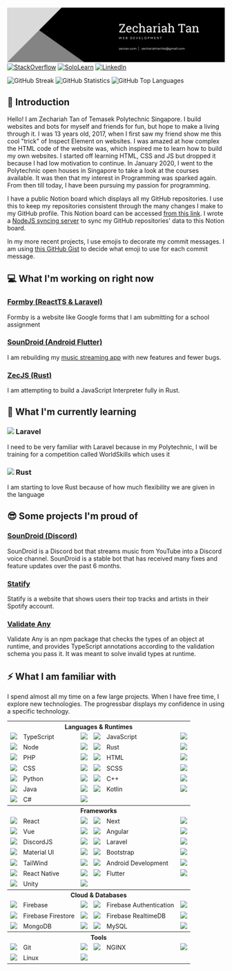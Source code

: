 ![Banner](https://raw.githubusercontent.com/zS1L3NT/zS1L3NT/main/banner.png)
[![StackOverflow](https://img.shields.io/badge/stackoverflow-%23F48224.svg?style=for-the-badge&logo=stackoverflow&logoColor=%23FFFFFF)](https://stackoverflow.com/users/7544646/zs1l3nt) [![SoloLearn](https://img.shields.io/badge/sololearn-%232AA7FD.svg?style=for-the-badge&logo=sololearn&logoColor=%23FFFFFF)](https://www.sololearn.com/profile/4581584) [![LinkedIn](https://img.shields.io/badge/linkedin-%230077B5.svg?style=for-the-badge&logo=linkedin)](https://www.linkedin.com/in/zechariah-sg/)

![GitHub Streak](https://github-readme-streak-stats.herokuapp.com?user=zS1L3NT&theme=github-dark&hide_border=true&date_format=M%20j%5B%2C%20Y%5D&dates=4C8EDA&ring=4C8EDA&stroke=4C8EDA)
![GitHub Statistics](https://github-readme-stats.vercel.app/api/?username=zS1L3NT&count_private=true&theme=github_dark&show_icons=true&hide_border=true)
![GitHub Top Languages](https://github-readme-stats.vercel.app/api/top-langs?username=zS1L3NT&theme=github_dark&layout=compact&hide_border=true)

## 👋 Introduction

Hello! I am Zechariah Tan of Temasek Polytechnic Singapore. I build websites and bots for myself and friends for fun, but hope to make a living through it.
I was 13 years old, 2017, when I first saw my friend show me this cool "trick" of Inspect Element on websites. I was amazed at how complex the HTML code of the website was, which inspired me to learn how to build my own websites. I started off learning HTML, CSS and JS but dropped it because I had low motivation to continue.
In January 2020, I went to the Polytechnic open houses in Singapore to take a look at the courses available. It was then that my interest in Programming was sparked again. From then till today, I have been pursuing my passion for programming.

I have a public Notion board which displays all my GitHub repositories. I use this to keep my repositories consistent through the many changes I make to my GitHub profile. This Notion board can be accessed [from this link](https://zs1l3nt.notion.site/8ebb45edc82e4a6fafa3046a59fce9c2?v=c19a65a264514e6682c4736c5850a786). I wrote a [NodeJS syncing server](https://github.com/zS1L3NT/ts-github-notion-sync) to sync my GitHub repositories' data to this Notion board.

In my more recent projects, I use emojis to decorate my commit messages. I am using [this GitHub Gist](https://gist.github.com/parmentf/035de27d6ed1dce0b36a) to decide what emoji to use for each commit message.

## 💻 What I'm working on **right now**

### [Formby (ReactTS & Laravel)](https://github.com/zS1L3NT/web-formby)

Formby is a website like Google forms that I am submitting for a school assignment

### [SounDroid (Android Flutter)](https://github.com/zS1L3NT/dart-flutter-soundroid)

I am rebuilding my [music streaming app](https://github.com/zS1L3NT/android-soundroid-v1) with new features and fewer bugs.

### [ZecJS (Rust)](https://github.com/zS1L3NT/rs-zecjs)

I am attempting to build a JavaScript Interpreter fully in Rust.

## 🌱 What I'm currently learning

### <img height=14 src="https://cdn.jsdelivr.net/gh/devicons/devicon/icons/laravel/laravel-plain.svg"/> Laravel

I need to be very familiar with Laravel because in my Polytechnic, I will be training for a competition called WorldSkills which uses it

### <img height=16 src="https://symbols-electrical.getvecta.com/stencil_94/126_rust-language-icon.1652c6341b.svg"/> Rust

I am starting to love Rust because of how much flexibility we are given in the language

## 😎 Some projects I'm proud of

### [SounDroid (Discord)](https://github.com/zS1L3NT/ts-discord-soundroid)

SounDroid is a Discord bot that streams music from YouTube into a Discord voice channel. SounDroid is a stable bot that has received many fixes and feature updates over the past 6 months.

### [Statify](https://github.com/zS1L3NT/web-react-statify)

Statify is a website that shows users their top tracks and artists in their Spotify account.

### [Validate Any](https://github.com/zS1L3NT/ts-npm-validate-any)

Validate Any is an npm package that checks the types of an object at runtime, and provides TypeScript annotations according to the validation schema you pass it. It was meant to solve invalid types at runtime.

## ⚡ What I am familiar with

I spend almost all my time on a few large projects. When I have free time, I explore new technologies.
The progressbar displays my confidence in using a specific technology.

<table>
	<tr>
		<th colspan="6">Languages & Runtimes</th>
	</tr>
	<tr>
		<td>
			<img
				height="16"
				src="https://cdn.jsdelivr.net/gh/devicons/devicon/icons/typescript/typescript-original.svg"
			/>
		</td>
		<td>TypeScript</td>
		<td>
			<img
				height="16"
				src="https://us-central1-progress-markdown.cloudfunctions.net/progress/100"
			/>
		</td>
		<td>
			<img
				height="16"
				src="https://cdn.jsdelivr.net/gh/devicons/devicon/icons/javascript/javascript-original.svg"
			/>
		</td>
		<td>JavaScript</td>
		<td>
			<img
				height="16"
				src="https://us-central1-progress-markdown.cloudfunctions.net/progress/100"
			/>
		</td>
	</tr>
	<tr>
		<td>
			<img
				height="16"
				src="https://cdn.jsdelivr.net/gh/devicons/devicon/icons/nodejs/nodejs-original.svg"
			/>
		</td>
		<td>Node</td>
		<td>
			<img
				height="16"
				src="https://us-central1-progress-markdown.cloudfunctions.net/progress/100"
			/>
		</td>
		<td>
			<img
				height="16"
				src="https://symbols-electrical.getvecta.com/stencil_94/126_rust-language-icon.1652c6341b.svg"
			/>
		</td>
		<td>Rust</td>
		<td>
			<img
				height="16"
				src="https://us-central1-progress-markdown.cloudfunctions.net/progress/70"
			/>
		</td>
	</tr>
	<tr>
		<td>
			<img
				height="16"
				src="https://cdn.jsdelivr.net/gh/devicons/devicon/icons/php/php-original.svg"
			/>
		</td>
		<td>PHP</td>
		<td>
			<img
				height="16"
				src="https://us-central1-progress-markdown.cloudfunctions.net/progress/60"
			/>
		</td>
		<td>
			<img
				height="16"
				src="https://cdn.jsdelivr.net/gh/devicons/devicon/icons/html5/html5-original.svg"
			/>
		</td>
		<td>HTML</td>
		<td>
			<img
				height="16"
				src="https://us-central1-progress-markdown.cloudfunctions.net/progress/95"
			/>
		</td>
	</tr>
	<tr>
		<td>
			<img
				height="16"
				src="https://cdn.jsdelivr.net/gh/devicons/devicon/icons/css3/css3-original.svg"
			/>
		</td>
		<td>CSS</td>
		<td>
			<img
				height="16"
				src="https://us-central1-progress-markdown.cloudfunctions.net/progress/80"
			/>
		</td>
		<td>
			<img
				height="16"
				src="https://cdn.jsdelivr.net/gh/devicons/devicon/icons/sass/sass-original.svg"
			/>
		</td>
		<td>SCSS</td>
		<td>
			<img
				height="16"
				src="https://us-central1-progress-markdown.cloudfunctions.net/progress/50"
			/>
		</td>
	</tr>
	<tr>
		<td>
			<img
				height="16"
				src="https://cdn.jsdelivr.net/gh/devicons/devicon/icons/python/python-original.svg"
			/>
		</td>
		<td>Python</td>
		<td>
			<img
				height="16"
				src="https://us-central1-progress-markdown.cloudfunctions.net/progress/50"
			/>
		</td>
		<td>
			<img
				height="16"
				src="https://brandslogos.com/wp-content/uploads/images/c-logo.png"
			/>
		</td>
		<td>C++</td>
		<td>
			<img
				height="16"
				src="https://us-central1-progress-markdown.cloudfunctions.net/progress/30"
			/>
		</td>
	</tr>
	<tr>
		<td>
			<img
				height="16"
				src="https://cdn.jsdelivr.net/gh/devicons/devicon/icons/java/java-original.svg"
			/>
		</td>
		<td>Java</td>
		<td>
			<img
				height="16"
				src="https://us-central1-progress-markdown.cloudfunctions.net/progress/95"
			/>
		</td>
		<td>
			<img
				height="16"
				src="https://cdn.jsdelivr.net/gh/devicons/devicon/icons/kotlin/kotlin-original.svg"
			/>
		</td>
		<td>Kotlin</td>
		<td>
			<img
				height="16"
				src="https://us-central1-progress-markdown.cloudfunctions.net/progress/80"
			/>
		</td>
	</tr>
	<tr>
		<td>
			<img
				height="16"
				src="https://cdn.jsdelivr.net/gh/devicons/devicon/icons/csharp/csharp-original.svg"
			/>
		</td>
		<td>C#</td>
		<td>
			<img
				height="16"
				src="https://us-central1-progress-markdown.cloudfunctions.net/progress/45"
			/>
		</td>
	</tr>
	<tr>
		<th colspan="6">Frameworks</th>
	</tr>
	<tr>
		<td>
			<img
				height="16"
				src="https://cdn.jsdelivr.net/gh/devicons/devicon/icons/react/react-original.svg"
			/>
		</td>
		<td>React</td>
		<td>
			<img
				height="16"
				src="https://us-central1-progress-markdown.cloudfunctions.net/progress/100"
			/>
		</td>
		<td>
			<img
				height="16"
				src="https://cdn.jsdelivr.net/gh/devicons/devicon/icons/nextjs/nextjs-original.svg"
			/>
		</td>
		<td>Next</td>
		<td>
			<img
				height="16"
				src="https://us-central1-progress-markdown.cloudfunctions.net/progress/70"
			/>
		</td>
	</tr>
	<tr>
		<td>
			<img
				height="16"
				src="https://cdn.jsdelivr.net/gh/devicons/devicon/icons/vuejs/vuejs-original.svg"
			/>
		</td>
		<td>Vue</td>
		<td>
			<img
				height="16"
				src="https://us-central1-progress-markdown.cloudfunctions.net/progress/75"
			/>
		</td>
		<td>
			<img
				height="16"
				src="https://cdn.jsdelivr.net/gh/devicons/devicon/icons/angularjs/angularjs-original.svg"
			/>
		</td>
		<td>Angular</td>
		<td>
			<img
				height="16"
				src="https://us-central1-progress-markdown.cloudfunctions.net/progress/20"
			/>
		</td>
	</tr>
	<tr>
		<td>
			<img
				height="16"
				src="https://www.svgrepo.com/show/353655/discord-icon.svg"
			/>
		</td>
		<td>DiscordJS</td>
		<td>
			<img
				height="16"
				src="https://us-central1-progress-markdown.cloudfunctions.net/progress/100"
			/>
		</td>
		<td>
			<img
				height="16"
				src="https://cdn.jsdelivr.net/gh/devicons/devicon/icons/laravel/laravel-plain.svg"
			/>
		</td>
		<td>Laravel</td>
		<td>
			<img
				height="16"
				src="https://us-central1-progress-markdown.cloudfunctions.net/progress/60"
			/>
		</td>
	</tr>
	<tr>
		<td>
			<img
				height="16"
				src="https://cdn.jsdelivr.net/gh/devicons/devicon/icons/materialui/materialui-original.svg"
			/>
		</td>
		<td>Material UI</td>
		<td>
			<img
				height="16"
				src="https://us-central1-progress-markdown.cloudfunctions.net/progress/80"
			/>
		</td>
		<td>
			<img
				height="16"
				src="https://cdn.jsdelivr.net/gh/devicons/devicon/icons/bootstrap/bootstrap-original.svg"
			/>
		</td>
		<td>Bootstrap</td>
		<td>
			<img
				height="16"
				src="https://us-central1-progress-markdown.cloudfunctions.net/progress/55"
			/>
		</td>
	</tr>
	<tr>
		<td>
			<img
				height="16"
				src="https://cdn.jsdelivr.net/gh/devicons/devicon/icons/tailwindcss/tailwindcss-plain.svg"
			/>
		</td>
		<td>TailWind</td>
		<td>
			<img
				height="16"
				src="https://us-central1-progress-markdown.cloudfunctions.net/progress/50"
			/>
		</td>
		<td>
			<img
				height="16"
				src="https://cdn.jsdelivr.net/gh/devicons/devicon/icons/android/android-original.svg"
			/>
		</td>
		<td>Android Development</td>
		<td>
			<img
				height="16"
				src="https://us-central1-progress-markdown.cloudfunctions.net/progress/65"
			/>
		</td>
	</tr>
	<tr>
		<td>
			<img
				height="16"
				src="https://cdn.jsdelivr.net/gh/devicons/devicon/icons/react/react-original.svg"
			/>
		</td>
		<td>React Native</td>
		<td>
			<img
				height="16"
				src="https://us-central1-progress-markdown.cloudfunctions.net/progress/40"
			/>
		</td>
		<td>
			<img
				height="16"
				src="https://cdn.jsdelivr.net/gh/devicons/devicon/icons/flutter/flutter-original.svg"
			/>
		</td>
		<td>Flutter</td>
		<td>
			<img
				height="16"
				src="https://us-central1-progress-markdown.cloudfunctions.net/progress/40"
			/>
		</td>
	</tr>
	<tr>
		<td>
			<img
				height="16"
				src="https://cdn.jsdelivr.net/gh/devicons/devicon/icons/unity/unity-original.svg"
			/>
		</td>
		<td>Unity</td>
		<td>
			<img
				height="16"
				src="https://us-central1-progress-markdown.cloudfunctions.net/progress/10"
			/>
		</td>
	</tr>
	<tr>
		<th colspan="6">Cloud & Databases</th>
	</tr>
	<tr>
		<td>
			<img
				height="16"
				src="https://www.gstatic.com/mobilesdk/160503_mobilesdk/logo/2x/firebase_28dp.png"
			/>
		</td>
		<td>Firebase</td>
		<td>
			<img
				height="16"
				src="https://us-central1-progress-markdown.cloudfunctions.net/progress/80"
			/>
		</td>
		<td>
			<img
				height="16"
				src="https://i.ibb.co/6Y95vMQ/firebase-authentication.png"
			/>
		</td>
		<td>Firebase Authentication</td>
		<td>
			<img
				height="16"
				src="https://us-central1-progress-markdown.cloudfunctions.net/progress/75"
			/>
		</td>
	</tr>
	<tr>
		<td>
			<img
				height="16"
				src="https://i.ibb.co/6Y95vMQ/firebase-authentication.png"
			/>
		</td>
		<td>Firebase Firestore</td>
		<td>
			<img
				height="16"
				src="https://us-central1-progress-markdown.cloudfunctions.net/progress/95"
			/>
		</td>
		<td>
			<img
				height="16"
				src="https://i.ibb.co/RTS9DFC/firebase-realtimedb.png"
			/>
		</td>
		<td>Firebase RealtimeDB</td>
		<td>
			<img
				height="16"
				src="https://us-central1-progress-markdown.cloudfunctions.net/progress/85"
			/>
		</td>
	</tr>
	<tr>
		<td>
			<img
				height="16"
				src="https://cdn.jsdelivr.net/gh/devicons/devicon/icons/mongodb/mongodb-original.svg"
			/>
		</td>
		<td>MongoDB</td>
		<td>
			<img
				height="16"
				src="https://us-central1-progress-markdown.cloudfunctions.net/progress/70"
			/>
		</td>
		<td>
			<img
				height="16"
				src="https://cdn.jsdelivr.net/gh/devicons/devicon/icons/mysql/mysql-original.svg"
			/>
		</td>
		<td>MySQL</td>
		<td>
			<img
				height="16"
				src="https://us-central1-progress-markdown.cloudfunctions.net/progress/80"
			/>
		</td>
	</tr>
	<tr>
		<th colspan="6">Tools</th>
	</tr>
	<tr>
		<td>
			<img
				height="16"
				src="https://cdn.jsdelivr.net/gh/devicons/devicon/icons/git/git-original.svg"
			/>
		</td>
		<td>Git</td>
		<td>
			<img
				height="16"
				src="https://us-central1-progress-markdown.cloudfunctions.net/progress/70"
			/>
		</td>
		<td>
			<img
				height="16"
				src="https://cdn.jsdelivr.net/gh/devicons/devicon/icons/nginx/nginx-original.svg"
			/>
		</td>
		<td>NGINX</td>
		<td>
			<img
				height="16"
				src="https://us-central1-progress-markdown.cloudfunctions.net/progress/40"
			/>
		</td>
	</tr>
	<tr>
		<td>
			<img
				height="16"
				src="https://cdn.jsdelivr.net/gh/devicons/devicon/icons/linux/linux-original.svg"
			/>
		</td>
		<td>Linux</td>
		<td>
			<img
				height="16"
				src="https://us-central1-progress-markdown.cloudfunctions.net/progress/45"
			/>
		</td>
	</tr>
</table>
